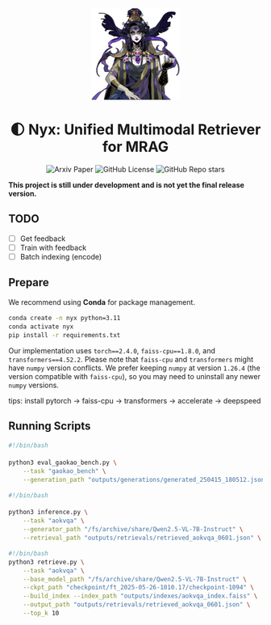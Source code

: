 <div align="center">
    <img src="https://github.com/SnowNation101/NYX/blob/main/assets/Nyx.webp" alt="Nyx Logo" style="width: 35%;" />
</div>

<h1 align="center"> 🌓 Nyx: Unified Multimodal Retriever for MRAG </a></h1>

<div align="center"> 

<img alt="Arxiv Paper" src="https://img.shields.io/badge/paper-arXiv-b5212f.svg?logo=arxiv">
<img alt="GitHub License" src="https://img.shields.io/github/license/SnowNation101/Nyx?color=lightgreen">
<img alt="GitHub Repo stars" src="https://img.shields.io/github/stars/SnowNation101/Nyx?style=flat&logo=github&color=lightblue">

</div>

**This project is still under development and is not yet the final release version.**

## TODO

- [ ] Get feedback
- [ ] Train with feedback
- [ ] Batch indexing (encode)

## Prepare

We recommend using **Conda** for package management.

```bash
conda create -n nyx python=3.11
conda activate nyx
pip install -r requirements.txt
```

Our implementation uses `torch==2.4.0`, `faiss-cpu==1.8.0`, and `transformers==4.52.2`. Please note that `faiss-cpu` and `transformers` might have `numpy` version conflicts. We prefer keeping `numpy` at version `1.26.4` (the version compatible with `faiss-cpu`), so you may need to uninstall any newer `numpy` versions.


tips: install pytorch -> faiss-cpu -> transformers -> accelerate -> deepspeed



## Running Scripts

```bash
#!/bin/bash

python3 eval_gaokao_bench.py \
    --task "gaokao_bench" \
    --generation_path "outputs/generations/generated_250415_180512.json"
```

```bash
#!/bin/bash

python3 inference.py \
    --task "aokvqa" \
    --generator_path "/fs/archive/share/Qwen2.5-VL-7B-Instruct" \
    --retrieval_path "outputs/retrievals/retrieved_aokvqa_0601.json" \

```

```bash
#!/bin/bash
python3 retrieve.py \
    --task "aokvqa" \
    --base_model_path "/fs/archive/share/Qwen2.5-VL-7B-Instruct" \
    --ckpt_path "checkpoint/ft_2025-05-26-1010.17/checkpoint-1094" \
    --build_index --index_path "outputs/indexes/aokvqa_index.faiss" \
    --output_path "outputs/retrievals/retrieved_aokvqa_0601.json" \
    --top_k 10
```